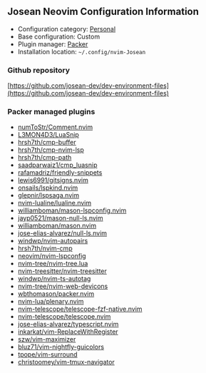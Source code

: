 ## Josean Neovim Configuration Information

- Configuration category: [Personal](https://github.com/doctorfree/nvim-lazyman#personal-configurations)
- Base configuration:     Custom
- Plugin manager:         [Packer](https://github.com/wbthomason/packer.nvim)
- Installation location:  `~/.config/nvim-Josean`

### Github repository

[https://github.com/josean-dev/dev-environment-files](https://github.com/josean-dev/dev-environment-files)

### Packer managed plugins

- [numToStr/Comment.nvim](https://github.com/numToStr/Comment.nvim)
- [L3MON4D3/LuaSnip](https://github.com/L3MON4D3/LuaSnip)
- [hrsh7th/cmp-buffer](https://github.com/hrsh7th/cmp-buffer)
- [hrsh7th/cmp-nvim-lsp](https://github.com/hrsh7th/cmp-nvim-lsp)
- [hrsh7th/cmp-path](https://github.com/hrsh7th/cmp-path)
- [saadparwaiz1/cmp_luasnip](https://github.com/saadparwaiz1/cmp_luasnip)
- [rafamadriz/friendly-snippets](https://github.com/rafamadriz/friendly-snippets)
- [lewis6991/gitsigns.nvim](https://github.com/lewis6991/gitsigns.nvim)
- [onsails/lspkind.nvim](https://github.com/onsails/lspkind.nvim)
- [glepnir/lspsaga.nvim](https://github.com/glepnir/lspsaga.nvim)
- [nvim-lualine/lualine.nvim](https://github.com/nvim-lualine/lualine.nvim)
- [williamboman/mason-lspconfig.nvim](https://github.com/williamboman/mason-lspconfig.nvim)
- [jayp0521/mason-null-ls.nvim](https://github.com/jayp0521/mason-null-ls.nvim)
- [williamboman/mason.nvim](https://github.com/williamboman/mason.nvim)
- [jose-elias-alvarez/null-ls.nvim](https://github.com/jose-elias-alvarez/null-ls.nvim)
- [windwp/nvim-autopairs](https://github.com/windwp/nvim-autopairs)
- [hrsh7th/nvim-cmp](https://github.com/hrsh7th/nvim-cmp)
- [neovim/nvim-lspconfig](https://github.com/neovim/nvim-lspconfig)
- [nvim-tree/nvim-tree.lua](https://github.com/nvim-tree/nvim-tree.lua)
- [nvim-treesitter/nvim-treesitter](https://github.com/nvim-treesitter/nvim-treesitter)
- [windwp/nvim-ts-autotag](https://github.com/windwp/nvim-ts-autotag)
- [nvim-tree/nvim-web-devicons](https://github.com/nvim-tree/nvim-web-devicons)
- [wbthomason/packer.nvim](https://github.com/wbthomason/packer.nvim)
- [nvim-lua/plenary.nvim](https://github.com/nvim-lua/plenary.nvim)
- [nvim-telescope/telescope-fzf-native.nvim](https://github.com/nvim-telescope/telescope-fzf-native.nvim)
- [nvim-telescope/telescope.nvim](https://github.com/nvim-telescope/telescope.nvim)
- [jose-elias-alvarez/typescript.nvim](https://github.com/jose-elias-alvarez/typescript.nvim)
- [inkarkat/vim-ReplaceWithRegister](https://github.com/inkarkat/vim-ReplaceWithRegister)
- [szw/vim-maximizer](https://github.com/szw/vim-maximizer)
- [bluz71/vim-nightfly-guicolors](https://github.com/bluz71/vim-nightfly-guicolors)
- [tpope/vim-surround](https://github.com/tpope/vim-surround)
- [christoomey/vim-tmux-navigator](https://github.com/christoomey/vim-tmux-navigator)
